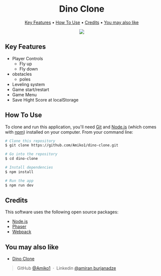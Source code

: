 

<h1 align="center">
  Dino Clone
  <br>
</h1>

<p align="center">
  <a href="#key-features">Key Features</a> •
  <a href="#how-to-use">How To Use</a> •
  <a href="#credits">Credits</a> •
  <a href="#you-may-also-like">You may also like</a> 

</p>

<p align="center">
  <img src="https://images.yourstory.com/cs/2/96eabe90392211eb93f18319e8c07a74/Imageg79l-1682602936960.jpg?w=1152&fm=auto&ar=2:1&mode=crop&crop=faces" />
</p>

## Key Features

* Player Controls
  - Fly up
  - Fly down
* obstacles
  - poles
* Leveling system
* Game start/restart
* Game Menu
* Save Hight Score at localStorage


## How To Use

To clone and run this application, you'll need [Git](https://git-scm.com) and [Node.js](https://nodejs.org/en/download/) (which comes with [npm](http://npmjs.com)) installed on your computer. From your command line:

```bash
# Clone this repository
$ git clone https://github.com/Amiko1/dino-clone.git

# Go into the repository
$ cd dino-clone

# Install dependencies
$ npm install

# Run the app
$ npm run dev
```
## Credits

This software uses the following open source packages:

- [Node.js](https://nodejs.org/)
- [Phaser](https://phaser.io/)
- [Webpack](https://webpack.js.org/)

## You may also like

- [Dino Clone](https://github.com/Amiko1/dino-clone)



> GitHub [@Amiko1](https://github.com/Amiko1) &nbsp;&middot;&nbsp;
> Linkedin [@amiran burjanadze](https://www.linkedin.com/in/amiran-burjanadze-a301111b7/)

